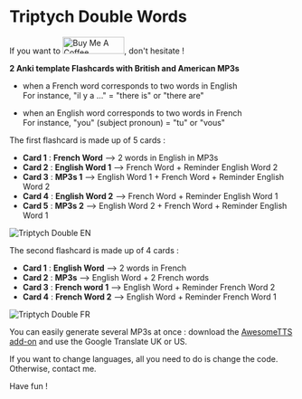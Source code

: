 # Triptych Double Words

If you want to <a href="https://www.buymeacoffee.com/nidandre" target="_blank"><img src="https://cdn.buymeacoffee.com/buttons/v2/default-yellow.png" alt="Buy Me A Coffee" style="height: 30px !important;width: 109px !important;" ></a>, don't hesitate !

**2 Anki template Flashcards with British and American MP3s**

- when a French word corresponds to two words in English
  <br>For instance, "il y a ..." = "there is" or "there are"
  
- when an English word corresponds to two words in French
  <br>For instance, "you" (subject pronoun) = "tu" or "vous"

The first flashcard is made up of 5 cards :

- **Card 1** : **French Word** --> 2 words in English in MP3s
- **Card 2** : **English Word 1** --> French Word + Reminder English Word 2
- **Card 3** : **MP3s 1** --> English Word 1 + French Word + Reminder English Word 2
- **Card 4** : **English Word 2** --> French Word + Reminder English Word 1
- **Card 5** : **MP3s 2** --> English Word 2 + French Word + Reminder English Word 1

![Triptych Double EN](https://github.com/user-attachments/assets/dbebff6c-ec69-4e27-bbab-1595b56720ba)

The second flashcard is made up of 4 cards :

- **Card 1** : **English Word** --> 2 words in French
- **Card 2** : **MP3s** --> English Word + 2 French words
- **Card 3** : **French word 1** --> English Word + Reminder French Word 2
- **Card 4** : **French Word 2** --> English Word + Reminder French Word 1

![Triptych Double FR](https://github.com/user-attachments/assets/cecd411a-12e8-4b88-8b61-7d4413466fee)

You can easily generate several MP3s at once : download the [AwesomeTTS add-on](https://ankiweb.net/shared/info/1436550454) and use the Google Translate UK or US.

If you want to change languages, all you need to do is change the code. Otherwise, contact me.

Have fun !
